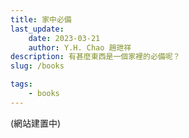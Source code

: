 ```yaml
---
title: 家中必備
last_update: 
    date: 2023-03-21
    author: Y.H. Chao 趙玴祥
description: 有甚麼東西是一個家裡的必備呢？
slug: /books

tags:
    - books
---
```

(網站建置中)
